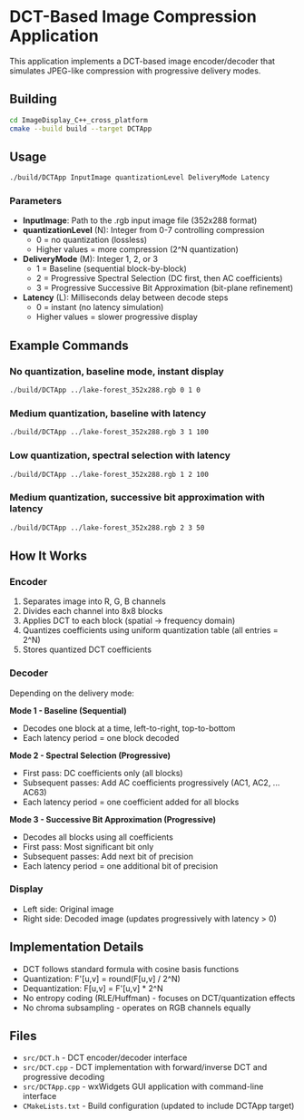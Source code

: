 # DCT-Based Image Compression Application

This application implements a DCT-based image encoder/decoder that simulates JPEG-like compression with progressive delivery modes.

## Building

```bash
cd ImageDisplay_C++_cross_platform
cmake --build build --target DCTApp
```

## Usage

```bash
./build/DCTApp InputImage quantizationLevel DeliveryMode Latency
```

### Parameters

- **InputImage**: Path to the .rgb input image file (352x288 format)
- **quantizationLevel** (N): Integer from 0-7 controlling compression
  - 0 = no quantization (lossless)
  - Higher values = more compression (2^N quantization)
- **DeliveryMode** (M): Integer 1, 2, or 3
  - 1 = Baseline (sequential block-by-block)
  - 2 = Progressive Spectral Selection (DC first, then AC coefficients)
  - 3 = Progressive Successive Bit Approximation (bit-plane refinement)
- **Latency** (L): Milliseconds delay between decode steps
  - 0 = instant (no latency simulation)
  - Higher values = slower progressive display

## Example Commands

### No quantization, baseline mode, instant display

```bash
./build/DCTApp ../lake-forest_352x288.rgb 0 1 0
```

### Medium quantization, baseline with latency

```bash
./build/DCTApp ../lake-forest_352x288.rgb 3 1 100
```

### Low quantization, spectral selection with latency

```bash
./build/DCTApp ../lake-forest_352x288.rgb 1 2 100
```

### Medium quantization, successive bit approximation with latency

```bash
./build/DCTApp ../lake-forest_352x288.rgb 2 3 50
```

## How It Works

### Encoder

1. Separates image into R, G, B channels
2. Divides each channel into 8x8 blocks
3. Applies DCT to each block (spatial → frequency domain)
4. Quantizes coefficients using uniform quantization table (all entries = 2^N)
5. Stores quantized DCT coefficients

### Decoder

Depending on the delivery mode:

**Mode 1 - Baseline (Sequential)**

- Decodes one block at a time, left-to-right, top-to-bottom
- Each latency period = one block decoded

**Mode 2 - Spectral Selection (Progressive)**

- First pass: DC coefficients only (all blocks)
- Subsequent passes: Add AC coefficients progressively (AC1, AC2, ... AC63)
- Each latency period = one coefficient added for all blocks

**Mode 3 - Successive Bit Approximation (Progressive)**

- Decodes all blocks using all coefficients
- First pass: Most significant bit only
- Subsequent passes: Add next bit of precision
- Each latency period = one additional bit of precision

### Display

- Left side: Original image
- Right side: Decoded image (updates progressively with latency > 0)

## Implementation Details

- DCT follows standard formula with cosine basis functions
- Quantization: F'[u,v] = round(F[u,v] / 2^N)
- Dequantization: F[u,v] = F'[u,v] \* 2^N
- No entropy coding (RLE/Huffman) - focuses on DCT/quantization effects
- No chroma subsampling - operates on RGB channels equally

## Files

- `src/DCT.h` - DCT encoder/decoder interface
- `src/DCT.cpp` - DCT implementation with forward/inverse DCT and progressive decoding
- `src/DCTApp.cpp` - wxWidgets GUI application with command-line interface
- `CMakeLists.txt` - Build configuration (updated to include DCTApp target)
